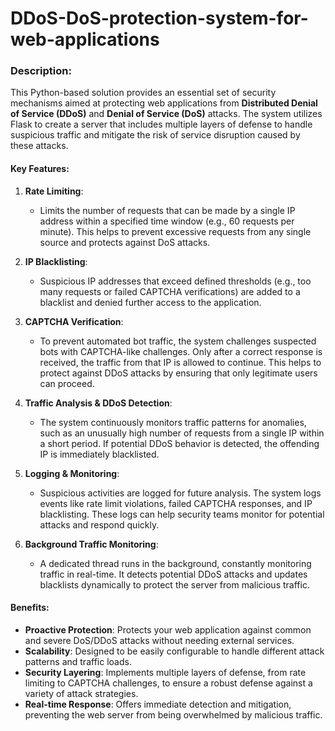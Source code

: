 # DDoS-DoS-protection-system-for-web-applications
### Description:
This Python-based solution provides an essential set of security mechanisms aimed at protecting web applications from **Distributed Denial of Service (DDoS)** and **Denial of Service (DoS)** attacks. The system utilizes Flask to create a server that includes multiple layers of defense to handle suspicious traffic and mitigate the risk of service disruption caused by these attacks.

#### Key Features:
1. **Rate Limiting**: 
   - Limits the number of requests that can be made by a single IP address within a specified time window (e.g., 60 requests per minute). This helps to prevent excessive requests from any single source and protects against DoS attacks.

2. **IP Blacklisting**: 
   - Suspicious IP addresses that exceed defined thresholds (e.g., too many requests or failed CAPTCHA verifications) are added to a blacklist and denied further access to the application.

3. **CAPTCHA Verification**: 
   - To prevent automated bot traffic, the system challenges suspected bots with CAPTCHA-like challenges. Only after a correct response is received, the traffic from that IP is allowed to continue. This helps to protect against DDoS attacks by ensuring that only legitimate users can proceed.

4. **Traffic Analysis & DDoS Detection**: 
   - The system continuously monitors traffic patterns for anomalies, such as an unusually high number of requests from a single IP within a short period. If potential DDoS behavior is detected, the offending IP is immediately blacklisted.

5. **Logging & Monitoring**:
   - Suspicious activities are logged for future analysis. The system logs events like rate limit violations, failed CAPTCHA responses, and IP blacklisting. These logs can help security teams monitor for potential attacks and respond quickly.

6. **Background Traffic Monitoring**:
   - A dedicated thread runs in the background, constantly monitoring traffic in real-time. It detects potential DDoS attacks and updates blacklists dynamically to protect the server from malicious traffic.

#### Benefits:
- **Proactive Protection**: Protects your web application against common and severe DoS/DDoS attacks without needing external services.
- **Scalability**: Designed to be easily configurable to handle different attack patterns and traffic loads.
- **Security Layering**: Implements multiple layers of defense, from rate limiting to CAPTCHA challenges, to ensure a robust defense against a variety of attack strategies.
- **Real-time Response**: Offers immediate detection and mitigation, preventing the web server from being overwhelmed by malicious traffic.
  
